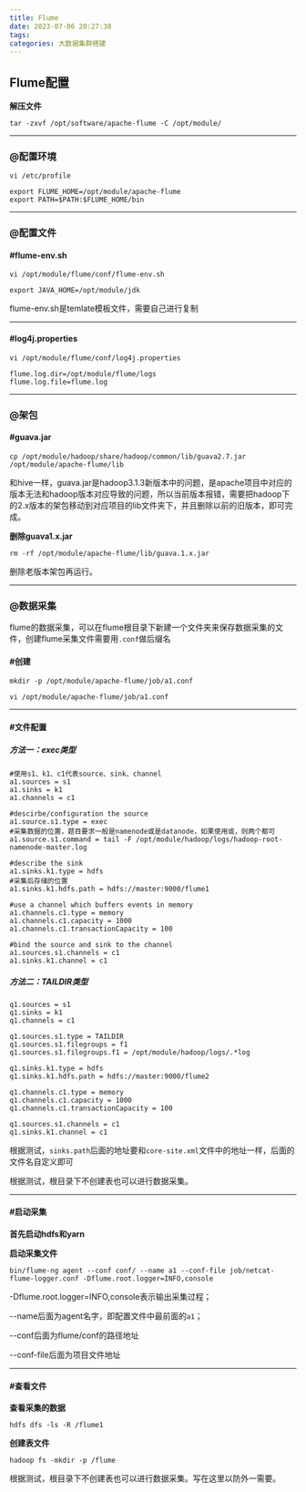 ```yaml
---
title: Flume
date: 2023-07-06 20:27:38
tags:
categories: 大数据集群搭建
---
```


## Flume配置

**解压文件**

```
tar -zxvf /opt/software/apache-flume -C /opt/module/
```

------

### @配置环境

```
vi /etc/profile
```

```
export FLUME_HOME=/opt/module/apache-flume
export PATH=$PATH:$FLUME_HOME/bin
```

------

### @配置文件

#### #flume-env.sh

```
vi /opt/module/flume/conf/flume-env.sh
```

```
export JAVA_HOME=/opt/module/jdk
```

flume-env.sh是temlate模板文件，需要自己进行复制

------

#### #log4j.properties

```
vi /opt/module/flume/conf/log4j.properties
```

```
flume.log.dir=/opt/module/flume/logs
flume.log.file=flume.log
```

------

### @架包

#### #guava.jar

```
cp /opt/module/hadoop/share/hadoop/common/lib/guava2.7.jar /opt/module/apache-flume/lib
```

和hive一样，guava.jar是hadoop3.1.3新版本中的问题，是apache项目中对应的版本无法和hadoop版本对应导致的问题，所以当前版本报错，需要把hadoop下的2.x版本的架包移动到对应项目的lib文件夹下，并且删除以前的旧版本，即可完成。

**删除guava1.x.jar**

```
rm -rf /opt/module/apache-flume/lib/guava.1.x.jar
```

删除老版本架包再运行。

------

### @数据采集

flume的数据采集，可以在flume根目录下新建一个文件夹来保存数据采集的文件，创建flume采集文件需要用`.conf`做后缀名

#### #创建

```
mkdir -p /opt/module/apache-flume/job/a1.conf
```

```
vi /opt/module/apache-flume/job/a1.conf
```

------

#### #文件配置

##### 方法一：exec类型

```shell
#使用s1、k1、c1代表source、sink、channel
a1.sources = s1
a1.sinks = k1
a1.channels = c1

#descirbe/configuration the source
a1.source.s1.type = exec
#采集数据的位置，题目要求一般是namenode或是datanode，如果使用或，则两个都可
a1.source.s1.command = tail -F /opt/module/hadoop/logs/hadoop-root-namenode-master.log

#describe the sink
a1.sinks.k1.type = hdfs
#采集后存储的位置
a1.sinks.k1.hdfs.path = hdfs://master:9000/flume1

#use a channel which buffers events in memory
a1.channels.c1.type = memory
a1.channels.c1.capacity = 1000
a1.channels.c1.transactionCapacity = 100

#bind the source and sink to the channel
a1.sources.s1.channels = c1
a1.sinks.k1.channel = c1
```

##### 方法二：TAILDIR类型

```
q1.sources = s1
q1.sinks = k1
q1.channels = c1

q1.sources.s1.type = TAILDIR
q1.sources.s1.filegroups = f1
q1.sources.s1.filegroups.f1 = /opt/module/hadoop/logs/.*log

q1.sinks.k1.type = hdfs
q1.sinks.k1.hdfs.path = hdfs://master:9000/flume2

q1.channels.c1.type = memory
q1.channels.c1.capacity = 1000
q1.channels.c1.transactionCapacity = 100

q1.sources.s1.channels = c1
q1.sinks.k1.channel = c1
```

根据测试，`sinks.path`后面的地址要和`core-site.xml`文件中的地址一样，后面的文件名自定义即可

根据测试，根目录下不创建表也可以进行数据采集。

------

#### #启动采集

**首先启动hdfs和yarn**

**启动采集文件**

```
bin/flume-ng agent --conf conf/ --name a1 --conf-file job/netcat-flume-logger.conf -Dflume.root.logger=INFO,console
```

-Dflume.root.logger=INFO,console表示输出采集过程；

--name后面为agent名字，即配置文件中最前面的`a1`；

--conf后面为flume/conf的路径地址

--conf-file后面为项目文件地址

------

#### #查看文件

**查看采集的数据**

```
hdfs dfs -ls -R /flume1
```

**创建表文件**

```
hadoop fs -mkdir -p /flume
```

根据测试，根目录下不创建表也可以进行数据采集。写在这里以防外一需要。